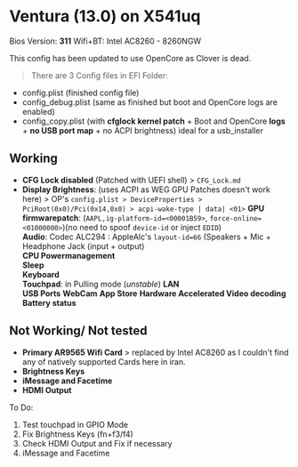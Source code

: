# Ventura (13.0) on X541uq

Bios Version: **311**
Wifi+BT: Intel AC8260 - 8260NGW

This config has been updated to use OpenCore as Clover is dead.

> There are 3 Config files in EFI Folder:


 - config.plist (finished config file)
 - config_debug.plist (same as finished but boot and OpenCore logs are enabled)
 - config_copy.plist (with **cfglock kernel patch** + Boot and OpenCore **logs** + **no USB port map** + no ACPI brightness) ideal for a usb_installer

## Working
 - **CFG Lock disabled** (Patched with UEFI shell) > `CFG_Lock.md` 
 - **Display Brightness**: (uses ACPI as WEG GPU Patches doesn't work here) > OP's `config.plist > DeviceProperties > PciRoot(0x0)/Pci(0x14,0x0) > acpi-wake-type | data| <01>` 
   **GPU firmwarepatch**: (`AAPL,ig-platform-id=<00001B59>`, `force-online=<01000000>`)(no need to spoof `device-id` or inject `EDID`)  
   **Audio**: Codec ALC294 :  AppleAlc's `layout-id=66` (Speakers + Mic + Headphone Jack (input + output)  
   **CPU Powermanagement**  
   **Sleep**  
   **Keyboard**  
   **Touchpad**: in Pulling mode (*unstable*)
   **LAN**  
   **USB Ports** 
   **WebCam** 
   **App Store** 
   **Hardware Accelerated Video decoding** 
   **Battery status**

## Not Working/ Not tested

 - **Primary AR9565 Wifi Card** > replaced by Intel AC8260 as I couldn't find any of natively supported Cards here in iran. 
 - **Brightness Keys** 
 - **iMessage and Facetime**
 - **HDMI Output**

To Do:
1. Test touchpad in GPIO Mode
2. Fix Brightness Keys (fn+f3/f4)
3. Check HDMI Output and Fix if necessary
4. iMessage and Facetime
